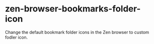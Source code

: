 # zen-browser-bookmarks-folder-icon
Change the default bookmark folder icons in the Zen browser to custom fodler icon.
